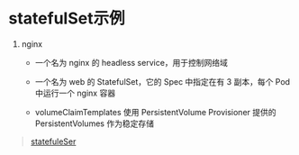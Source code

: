 # statefulSet示例

1. nginx

    - 一个名为 nginx 的 headless service，用于控制网络域

    - 一个名为 web 的 StatefulSet，它的 Spec 中指定在有 3 副本，每个 Pod 中运行一个 nginx 容器

    - volumeClaimTemplates 使用 PersistentVolume Provisioner 提供的 PersistentVolumes 作为稳定存储

> [statefuleSer](https://k8smeetup.github.io/docs/concepts/workloads/controllers/statefulset/)

